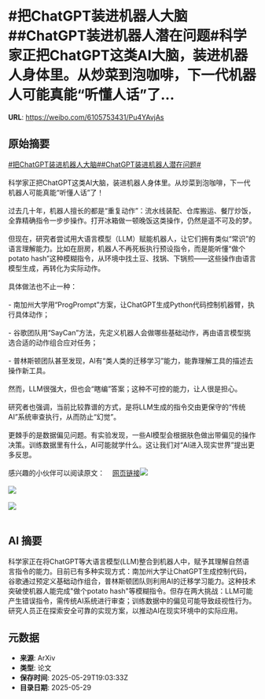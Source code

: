 # #把ChatGPT装进机器人大脑##ChatGPT装进机器人潜在问题#科学家正把ChatGPT这类AI大脑，装进机器人身体里。从炒菜到泡咖啡，下一代机器人可能真能“听懂人话”了...

**URL**: https://weibo.com/6105753431/Pu4YAvjAs

## 原始摘要

<a href="https://m.weibo.cn/search?containerid=231522type%3D1%26t%3D10%26q%3D%23%E6%8A%8AChatGPT%E8%A3%85%E8%BF%9B%E6%9C%BA%E5%99%A8%E4%BA%BA%E5%A4%A7%E8%84%91%23&amp;extparam=%23%E6%8A%8AChatGPT%E8%A3%85%E8%BF%9B%E6%9C%BA%E5%99%A8%E4%BA%BA%E5%A4%A7%E8%84%91%23" data-hide=""><span class="surl-text">#把ChatGPT装进机器人大脑#</span></a><a href="https://m.weibo.cn/search?containerid=231522type%3D1%26t%3D10%26q%3D%23ChatGPT%E8%A3%85%E8%BF%9B%E6%9C%BA%E5%99%A8%E4%BA%BA%E6%BD%9C%E5%9C%A8%E9%97%AE%E9%A2%98%23&amp;extparam=%23ChatGPT%E8%A3%85%E8%BF%9B%E6%9C%BA%E5%99%A8%E4%BA%BA%E6%BD%9C%E5%9C%A8%E9%97%AE%E9%A2%98%23" data-hide=""><span class="surl-text">#ChatGPT装进机器人潜在问题#</span></a><br><br>科学家正把ChatGPT这类AI大脑，装进机器人身体里。从炒菜到泡咖啡，下一代机器人可能真能“听懂人话”了！<br><br>过去几十年，机器人擅长的都是“重复动作”：流水线装配、仓库搬运、餐厅炒饭，全靠精确指令一步步操作。打开冰箱做一顿晚饭这类操作，仍然是遥不可及的梦。<br><br>但现在，研究者尝试用大语言模型（LLM）赋能机器人，让它们拥有类似“常识”的语言理解能力。比如在厨房，机器人不再死板执行预设指令，而是能听懂“做个potato hash”这种模糊指令，从环境中找土豆、找锅、下锅煎——这些操作由语言模型生成，再转化为实际动作。<br><br>具体做法也不止一种：<br><br>- 南加州大学用“ProgPrompt”方案，让ChatGPT生成Python代码控制机器臂，执行具体动作；<br><br>- 谷歌团队用“SayCan”方法，先定义机器人会做哪些基础动作，再由语言模型挑选合适的动作组合应对任务；<br><br>- 普林斯顿团队甚至发现，AI有“类人类的迁移学习”能力，能靠理解工具的描述去操作新工具。<br><br>然而，LLM很强大，但也会“瞎编”答案；这种不可控的能力，让人很是担心。<br><br>研究者也强调，当前比较靠谱的方式，是将LLM生成的指令交由更保守的“传统AI”系统审查执行，从而防止“幻觉”。<br><br>更棘手的是数据偏见问题。有实验发现，一些AI模型会根据肤色做出带偏见的操作决策。训练数据里有什么，AI可能就学什么。这让我们对“AI进入现实世界”提出更多反思。<br><br>感兴趣的小伙伴可以阅读原文：<a href="https://weibo.cn/sinaurl?u=https%3A%2F%2Fwww.scientificamerican.com%2Farticle%2Fscientists-are-putting-chatgpt-brains-inside-robot-bodies-what-could-possibly-go-wrong%2F" data-hide=""><span class="url-icon"><img style="width: 1rem;height: 1rem" src="https://h5.sinaimg.cn/upload/2015/09/25/3/timeline_card_small_web_default.png" referrerpolicy="no-referrer"></span><span class="surl-text">网页链接</span></a><img style="" src="https://tvax3.sinaimg.cn/large/006Fd7o3gy1i1wh7o7p9ij311i0s57wh.jpg" referrerpolicy="no-referrer"><br><br><img style="" src="https://tvax2.sinaimg.cn/large/006Fd7o3gy1i1wh7zi1duj319c11knpd.jpg" referrerpolicy="no-referrer"><br><br><img style="" src="https://tvax4.sinaimg.cn/large/006Fd7o3gy1i1wh85empmj316o0uh7wh.jpg" referrerpolicy="no-referrer"><br><br>

## AI 摘要

科学家正在将ChatGPT等大语言模型(LLM)整合到机器人中，赋予其理解自然语言指令的能力。目前已有多种实现方式：南加州大学让ChatGPT生成控制代码，谷歌通过预定义基础动作组合，普林斯顿团队则利用AI的迁移学习能力。这种技术突破使机器人能完成"做个potato hash"等模糊指令。但存在两大挑战：LLM可能产生错误指令，需传统AI系统进行审查；训练数据中的偏见可能导致歧视性行为。研究人员正在探索安全可靠的实现方案，以推动AI在现实环境中的实际应用。

## 元数据

- **来源**: ArXiv
- **类型**: 论文
- **保存时间**: 2025-05-29T19:03:33Z
- **目录日期**: 2025-05-29
